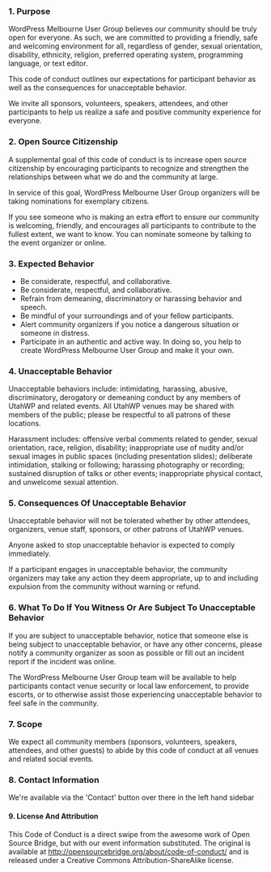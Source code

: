 ### 1. Purpose
WordPress Melbourne User Group believes our community should be truly open for everyone. As such, we are committed to providing a friendly, safe and welcoming environment for all, regardless of gender, sexual orientation, disability, ethnicity, religion, preferred operating system, programming language, or text editor.

This code of conduct outlines our expectations for participant behavior as well as the consequences for unacceptable behavior.

We invite all sponsors, volunteers, speakers, attendees, and other participants to help us realize a safe and positive community experience for everyone.

### 2. Open Source Citizenship
A supplemental goal of this code of conduct is to increase open source citizenship by encouraging participants to recognize and strengthen the relationships between what we do and the community at large.

In service of this goal, WordPress Melbourne User Group organizers will be taking nominations for exemplary citizens.

If you see someone who is making an extra effort to ensure our community is welcoming, friendly, and encourages all participants to contribute to the fullest extent, we want to know. You can nominate someone by talking to the event organizer or online.

### 3. Expected Behavior

*   Be considerate, respectful, and collaborative.
*   Be considerate, respectful, and collaborative.
*   Refrain from demeaning, discriminatory or harassing behavior and speech.
*   Be mindful of your surroundings and of your fellow participants.
*   Alert community organizers if you notice a dangerous situation or someone in distress.
*   Participate in an authentic and active way. In doing so, you help to create WordPress Melbourne User Group and make it your own.

### 4. Unacceptable Behavior
Unacceptable behaviors include: intimidating, harassing, abusive, discriminatory, derogatory or demeaning conduct by any members of UtahWP and related events. All UtahWP venues may be shared with members of the public; please be respectful to all patrons of these locations.

Harassment includes: offensive verbal comments related to gender, sexual orientation, race, religion, disability; inappropriate use of nudity and/or sexual images in public spaces (including presentation slides); deliberate intimidation, stalking or following; harassing photography or recording; sustained disruption of talks or other events; inappropriate physical contact, and unwelcome sexual attention.

### 5. Consequences Of Unacceptable Behavior
Unacceptable behavior will not be tolerated whether by other attendees, organizers, venue staff, sponsors, or other patrons of UtahWP venues.

Anyone asked to stop unacceptable behavior is expected to comply immediately.

If a participant engages in unacceptable behavior, the community organizers may take any action they deem appropriate, up to and including expulsion from the community without warning or refund.

### 6. What To Do If You Witness Or Are Subject To Unacceptable Behavior
If you are subject to unacceptable behavior, notice that someone else is being subject to unacceptable behavior, or have any other concerns, please notify a community organizer as soon as possible or fill out an incident report if the incident was online.

The WordPress Melbourne User Group team will be available to help participants contact venue security or local law enforcement, to provide escorts, or to otherwise assist those experiencing unacceptable behavior to feel safe in the community.

### 7. Scope
We expect all community members (sponsors, volunteers, speakers, attendees, and other guests) to abide by this code of conduct at all venues and related social events.

### 8. Contact Information
We're available via the 'Contact' button over there in the left hand sidebar

#### 9. License And Attribution
This Code of Conduct is a direct swipe from the awesome work of Open Source Bridge, but with our event information substituted. The original is available at http://opensourcebridge.org/about/code-of-conduct/ and is released under a Creative Commons Attribution-ShareAlike license.
